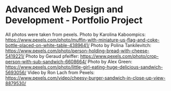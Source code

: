 
# Advanced Web Design and Development - Portfolio Project

All photos were taken from pexels. 
Photo by Karolina Kaboompics: https://www.pexels.com/photo/muffin-with-miniature-us-flag-and-coke-bottle-placed-on-white-table-4389641/
Photo by Polina Tankilevitch: https://www.pexels.com/photo/person-holding-bread-with-cheese-5419221/
Photo by Geraud pfeiffer: https://www.pexels.com/photo/crop-person-with-sub-sandwich-6608664/
Photo by Alex Green: https://www.pexels.com/photo/little-girl-eating-huge-delicious-sandwich-5693056/
Video by Ron Lach  from Pexels: https://www.pexels.com/video/cheesy-burger-sandwich-in-close-up-view-8879530/